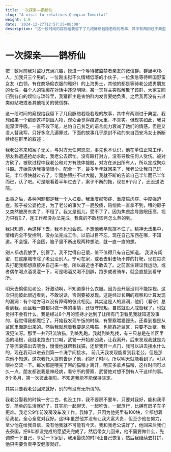 ```yaml
---
title: 一次探亲——鹊桥仙
slug: "A visit to relatives Queqiao Immortal"
weight: 1.9
date: '2024-12-27T12:57:25+08:00'
description: "这一段时间的窥视给我留下了几段脉络若隐若现的故事，其中有两则过于典型，我想如果一个编剧这样刻画人物，观众会觉得痕迹太重，不真实。但现实如此，我只能深深呼吸。"
---
```

# 一次探亲——鹊桥仙

按：数月前我对监狱充满兴趣，摸进一个等待被监禁者亲友的微信群。群里40多人，加我只三个男的，一位刚出狱不久情绪低落的小伙子，一位焦急等待韩国野蛮女友（白领，有在商场偷衣服的雅好）的上海男士，其他的都是等待老公或男朋友的女性。每个人的轮廓在对话中逐渐明晰。某一天群主突然解散了该群，大家又回归到各自的烦恼与琐碎里，我猜群主是害怕群内发言要她负责。之后我再没有去过类似贴吧或者其他相关的微信群。

这一段时间的窥视给我留下了几段脉络若隐若现的故事，其中有两则过于典型，我想如果一个编剧这样刻画人物，观众会觉得痕迹太重，不真实。但现实如此，我只能深深呼吸。一直不敢下笔，总怕自己贫乏的语言能力衰减了她们的情感。但是又没人替我写，只好多念几遍罪过。下面的故事几乎原封不动的来自西安冯女士断断续续在群里的叙述：

我老公本来和案子无关，与对方无任何恩怨，事先也不认识，他在单位正常工作，朋友称遭遇抢劫求助，我老公去帮忙。没有殴打对方，没有导致任何人受伤。被对方砍了，被砍过程中我老公和对方有肢体接触，对方在派出所有人，所以定成聚众斗殴。开始告诉我事情很小，配合一下，最多半年就回来了，我老公让我自己玩玩，半年很快就过去了，毕竟胳膊拧不过大腿，我就不断的告诉自己半年而已半年而已，认了吧。可是眼看着半年过去了，案子不断的拖，现在8个月了，还没送法院。

出事之后，各种问题都是我一个人扛着。我重度抑郁症、重度焦虑症、中度强迫症。孩子被公婆抢走，为了老公的事欠了一屁股债，赔偿款一直拿不到，租的房子又突然被房东卖了，不租了。我又是孤儿，受不了了。因为焦虑症导致眼压高，视力只有0.7，连工作都没办法完成。我真的不敢想9月怎么熬的到。

我只知道，再这样下去，我不死也会疯。不想他我早就撑不住了。精神无法集中，情绪完全不受控制，没办法完成工作。以前过目不忘，现在自己东西在哪，不知道。不会饿，不会困，脑子里不断出现两种想法，就一直一直的想。

别人都劝我放手，别管了。我不觉得自己傻，值不值得只有自己知道。
我没有闺蜜，在这座城市除了老公没别人。宁可在家，或者去射击场不停的打靶，现在每次去打靶我都想直接冲自己来一枪，所以最近也不敢去了。之前医生建议我运动，或者偶尔喝点酒发泄一下，可是喝酒又喝不到醉，跑步或者骑车，就会直接到看守所。

明天去偷偷见老公，好激动啊，不知道穿什么衣服。因为没开庭没判不能探视。这次只能彼此很近看到，不敢说话，否则要被发现。这是经过长期的观察和计算发现的漏洞：有个地方可以没有障碍的彼此相见。其实这是人的漏洞，他们（看守）总看到我，而且我一直都只做一样的事情，还很守规矩，自然就没人戒备我了，也就觉得不会有什么。我是经过8个月的坚持才达到了让所有门卫看见我就知道没事的，我觉得我都魔怔了。开始我发现午饭的时候，有警察喂猫馒头。还看到猫是从监区里面跑出来的。然后我就想着我要是总喂猫，也能靠近监区，只要不劫狱，我没犯法呀。那里一共7只流浪猫，到处乱跑。我就到处乱找，有三只总是在监区里面的墙根，我就老跑去门口喊，武警一开始都凶我，让我离开，后来发现我就是为了等流浪猫出去喂食，慢慢他就帮我找猫，还帮我开一点门，我可以进去接水什么的，现在我可以进去到第一个洗手间接水。
前几天我发现能看到我老公，但是那次他不知道。这次我托人提前告诉了他，约好了时间，所以明天就能看到了。可以眼神交流一下。每次都是喂完了带的猫粮才离开，明天多拿点猫粮，这样时间可以久一点。朋友都说我是神经病，看守所的警察、武警绝对想不到有人干这样的事。8个多月，第一次彼此相见。不知道我能不能保持淡定。

其实只要我老公回来就好，别的有没有无所谓的。

我老公娶我的时候一穷二白，也没工作，我不要房不要车，只要对我好，能和我平安、简单的生活就好了。其实能一起聊天，一起吃饭，一起旅行，比拥有房子车子更难。我老公9年前没房没车没工作，我嫁了，只因为他兜里有100块，全都想着给我花，全心全意对我好。这9年虽然他并没有让我大富大贵，但至少他在努力，至少他在给我自信，没有他我就不可能有今天。我和我老公说好了，他回来后我们去泰国，把9年都没完成的愿望先完成了，然后带女儿回来，他不需要做什么，先调整一下自己，享受一下家庭，我用最快的时间让自己恢复，然后我继续去打拼，他只需要负责平安健康就好。
